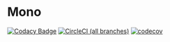 # Mono


[![Codacy Badge](https://api.codacy.com/project/badge/Grade/1d59146c6f84447eaac9b646b8169cfe)](https://app.codacy.com/app/lukahartwig/mono?utm_source=github.com&utm_medium=referral&utm_content=lukahartwig/mono&utm_campaign=Badge_Grade_Dashboard)
[![CircleCI (all branches)](https://img.shields.io/circleci/project/github/lukahartwig/mono.svg)](https://circleci.com/gh/lukahartwig/mono)
[![codecov](https://codecov.io/gh/lukahartwig/mono/branch/master/graph/badge.svg)](https://codecov.io/gh/lukahartwig/mono)
